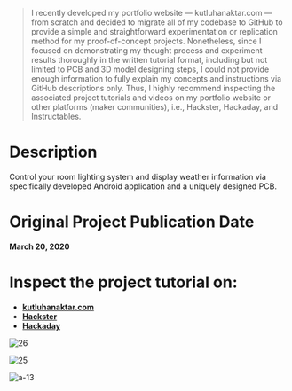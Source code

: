 > I recently developed my portfolio website — kutluhanaktar.com — from scratch and decided to migrate all of my codebase to GitHub to provide a simple and straightforward experimentation or replication method for my proof-of-concept projects. Nonetheless, since I focused on demonstrating my thought process and experiment results thoroughly in the written tutorial format, including but not limited to PCB and 3D model designing steps, I could not provide enough information to fully explain my concepts and instructions via GitHub descriptions only. Thus, I highly recommend inspecting the associated project tutorials and videos on my portfolio website or other platforms (maker communities), i.e., Hackster, Hackaday, and Instructables.

# Description

Control your room lighting system and display weather information via specifically developed Android application and a uniquely designed PCB.

# Original Project Publication Date

**March 20, 2020**

# Inspect the project tutorial on:

- **[kutluhanaktar.com](https://www.kutluhanaktar.com/projects/Mobile_Remote_Lamp_with_Weather_Station/)**
- **[Hackster](https://www.hackster.io/kutluhan-aktar/bluetooth-mobile-remote-lamp-with-weather-station-37d6c3)**
- **[Hackaday](https://hackaday.io/project/170539-bluetooth-mobile-remote-lamp-with-weather-station)**

![26](https://github.com/user-attachments/assets/bb641f12-21d3-406f-997d-a67faf9bd00b)

![25](https://github.com/user-attachments/assets/b6100a0e-41e0-4af6-a6d3-0eafc0063ac9)

![a-13](https://github.com/user-attachments/assets/be382fd8-7572-4319-969f-849e46729f17)
